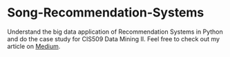 # Song-Recommendation-Systems
Understand the big data application of Recommendation Systems in Python and do the case study for CIS509 Data Mining II.
Feel free to check out my article on <a href="https://medium.com/@guanyinchen/introduction-to-recommendation-systems-587f644b0ab6">Medium</a>.
